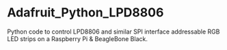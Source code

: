 # Adafruit_Python_LPD8806
Python code to control LPD8806 and similar SPI interface addressable RGB LED strips on a Raspberry Pi &amp; BeagleBone Black.
